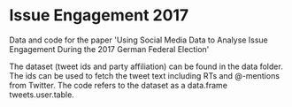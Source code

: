 # Issue Engagement 2017
Data and code for the paper 'Using Social Media Data to Analyse Issue Engagement During the 2017 German Federal Election'

The dataset (tweet ids and party affiliation) can be found in the data folder. The ids can be used to fetch the tweet text including RTs and @-mentions from Twitter. The code refers to the dataset as a data.frame tweets.user.table.
